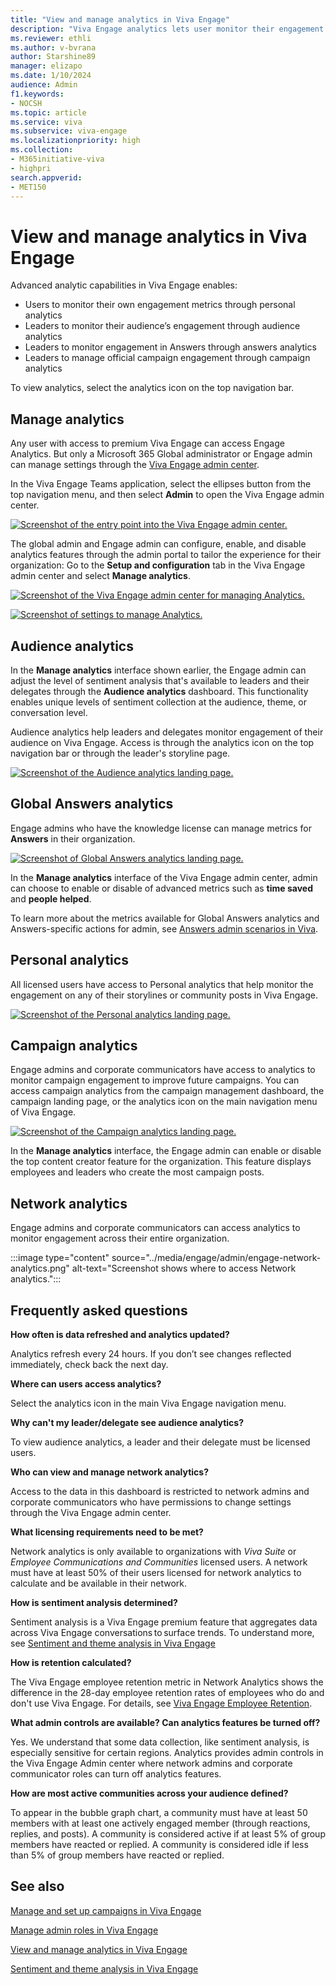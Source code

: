 ```yaml
---
title: "View and manage analytics in Viva Engage"
description: "Viva Engage analytics lets user monitor their engagement metrics and leaders monitor audience engagement (audience analytics), campaign engagement, and monitor engagement in Answers."
ms.reviewer: ethli
ms.author: v-bvrana
author: Starshine89
manager: elizapo
ms.date: 1/10/2024
audience: Admin
f1.keywords:
- NOCSH
ms.topic: article
ms.service: viva
ms.subservice: viva-engage
ms.localizationpriority: high
ms.collection:  
- M365initiative-viva
- highpri
search.appverid:
- MET150
---
```



# View and manage analytics in Viva Engage

Advanced analytic capabilities in Viva Engage enables:
- Users to monitor their own engagement metrics through personal analytics
- Leaders to monitor their audience’s engagement through audience analytics
- Leaders to monitor engagement in Answers through answers analytics
- Leaders to manage official campaign engagement through campaign analytics

To view analytics, select the analytics icon on the top navigation bar.

## Manage analytics

Any user with access to premium Viva Engage can access Engage Analytics. But only a Microsoft 365 Global administrator or Engage admin can manage settings through the [Viva Engage admin center](/Viva/engage/eac-as-access-eac).

In the Viva Engage Teams application, select the ellipses button from the top navigation menu, and then select **Admin** to open the Viva Engage admin center.

[![Screenshot of the entry point into the Viva Engage admin center.](/Viva/media/engage/admin/admin-entrypoint.png)](/Viva/media/engage/admin/admin-entrypoint.png#lightbox)

 The global admin and Engage admin can configure, enable, and disable analytics features through the admin portal to tailor the experience for their organization: Go to the **Setup and configuration** tab in the Viva Engage admin center and select **Manage analytics**.

[![Screenshot of the Viva Engage admin center for managing Analytics.](/Viva/media/engage/admin/manage-analytics-eac.png)](/Viva/media/engage/admin/manage-analytics-eac.png#lightbox)

[![Screenshot of settings to manage Analytics.](/Viva/media/engage/admin/analytics-admin-settings.png)](/Viva/media/engage/admin/analytics-admin-settings.png#lightbox)

## Audience analytics  

In the **Manage analytics** interface shown earlier, the Engage admin can adjust the level of sentiment analysis that's available to leaders and their delegates through the **Audience analytics** dashboard. This functionality enables unique levels of sentiment collection at the audience, theme, or conversation level.

Audience analytics help leaders and delegates monitor engagement of their audience on Viva Engage. Access is through the analytics icon on the top navigation bar or through the leader's storyline page.

[![Screenshot of the Audience analytics landing page.](/Viva/media/engage/admin/audience-analytics.png)](/Viva/media/engage/admin/audience-analytics.png#lightbox)

## Global Answers analytics

Engage admins who have the knowledge license can manage metrics for **Answers** in their organization.

[![Screenshot of Global Answers analytics landing page.](/Viva/media/engage/admin/global-answers-analytics.png)](/Viva/media/engage/admin/global-answers-analytics.png#lightbox)

In the **Manage analytics** interface of the Viva Engage admin center, admin can choose to enable or disable of advanced metrics such as **time saved** and **people helped**.  

To learn more about the metrics available for Global Answers analytics and Answers-specific actions for admin, see [Answers admin scenarios in Viva](/Viva/engage/eac-answers-admin-scenarios).

## Personal analytics  

All licensed users have access to Personal analytics that help monitor the engagement on any of their storylines or community posts in Viva Engage.

[![Screenshot of the Personal analytics landing page.](/Viva/media/engage/admin/personal-analytics-admin.png)](/Viva/media/engage/admin/personal-analytics-admin.png#lightbox)

## Campaign analytics  

Engage admins and corporate communicators have access to analytics to monitor campaign engagement to improve future campaigns. You can access campaign analytics from the campaign management dashboard, the campaign landing page, or the analytics icon on the main navigation menu of Viva Engage.

[![Screenshot of the Campaign analytics landing page.](/Viva/media/engage/admin/campaign-analytics.png)](/Viva/media/engage/admin/campaign-analytics.png#lightbox)

In the **Manage analytics** interface, the Engage admin can enable or disable the top content creator feature for the organization. This feature displays employees and leaders who create the most campaign posts.

## Network analytics

Engage admins and corporate communicators can access analytics to monitor engagement across their entire organization.

:::image type="content" source="../media/engage/admin/engage-network-analytics.png" alt-text="Screenshot shows where to access Network analytics.":::

## Frequently asked questions

**How often is data refreshed and analytics updated?**

Analytics refresh every 24 hours. If you don’t see changes reflected immediately, check back the next day.

**Where can users access analytics?**

Select the analytics icon in the main Viva Engage navigation menu.

**Why can't my leader/delegate see audience analytics?**

To view audience analytics, a leader and their delegate must be licensed users.

**Who can view and manage network analytics?**

Access to the data in this dashboard is restricted to network admins and corporate communicators who have permissions to change settings through the Viva Engage admin center.

**What licensing requirements need to be met?**

Network analytics is only available to organizations with *Viva Suite* or *Employee Communications and Communities* licensed users. A network must have at least 50% of their users licensed for network analytics to calculate and be available in their network.

**How is sentiment analysis determined?**

Sentiment analysis is a Viva Engage premium feature that aggregates data across Viva Engage conversations to surface trends. To understand more, see [Sentiment and theme analysis in Viva Engage](https://support.microsoft.com/en-us/topic/sentiment-and-theme-analysis-in-viva-engage-065c3355-d156-4bf8-afdb-663b0724befd#ID0EBBJ=Themes)

**How is retention calculated?**

The Viva Engage employee retention metric in Network Analytics shows the difference in the 28-day employee retention rates of employees who do and don't use Viva Engage. For details, see [Viva Engage Employee Retention](https://support.microsoft.com/en-us/topic/viva-engage-employee-retention-eac2abc2-2732-4012-b64f-d471bb05b7ac).

**What admin controls are available? Can analytics features be turned off?**

Yes. We understand that some data collection, like sentiment analysis, is especially sensitive for certain regions. Analytics provides admin controls in the Viva Engage Admin center where network admins and corporate communicator roles can turn off analytics features.  

**How are most active communities across your audience defined?**

To appear in the bubble graph chart, a community must have at least 50 members with at least one actively engaged member (through reactions, replies, and posts). A community is considered active if at least 5% of group members have reacted or replied. A community is considered idle if less than 5% of group members have reacted or replied.

## See also

[Manage and set up campaigns in Viva Engage](/viva/engage/campaigns)

[Manage admin roles in Viva Engage](/viva/engage/eac-key-admin-roles-permissions)

[View and manage analytics in Viva Engage](/Viva/engage/analytics)

[Sentiment and theme analysis in Viva Engage](https://support.microsoft.com/en-us/topic/sentiment-and-theme-analysis-in-viva-engage-065c3355-d156-4bf8-afdb-663b0724befd#ID0EBBJ=Themes)
